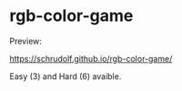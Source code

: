 # rgb-color-game

Preview:

https://schrudolf.github.io/rgb-color-game/

Easy (3) and Hard (6) avaible.
